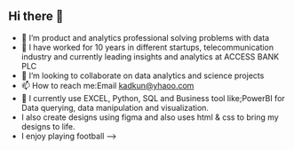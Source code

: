 ## Hi there 👋
- 🔭 I’m product and analytics professional solving problems with data
- 🌱 I have worked for 10 years in different startups, telecommunication industry and currently leading insights and analytics at ACCESS BANK PLC
- 👯 I’m looking to collaborate on data analytics and science projects
- 📫 How to reach me:Email kadkun@yhaoo.com
- 🌱 I currently use EXCEL, Python,  SQL and Business tool like;PowerBI for Data querying, data manipulation and visualization.
-    I also create designs using figma and also uses html & css to bring my designs to life.
-    I enjoy playing football
--> 
  
